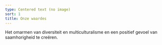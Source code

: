 ```yaml
---
type: Centered text (no image)
sort: 1
title: Onze waardes
---
```

Het omarmen van diversiteit en multiculturalisme en een positief gevoel van saamhorigheid te creëren.